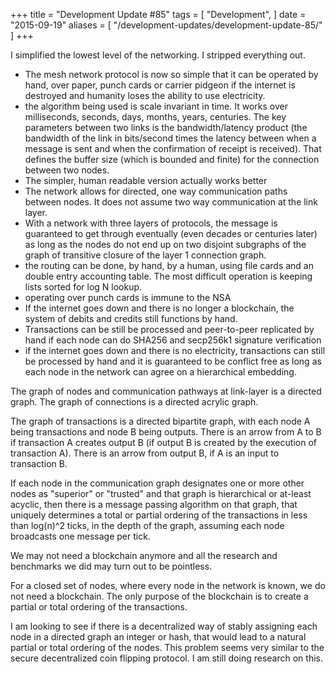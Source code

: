 +++
title = "Development Update #85"
tags = [
    "Development",
]
date = "2015-09-19"
aliases = [
	"/development-updates/development-update-85/"
]
+++

I simplified the lowest level of the networking. I stripped everything out.
- The mesh network protocol is now so simple that it can be operated by hand, over paper, punch cards or carrier pidgeon if the internet is destroyed and humanity loses the ability to use electricity.
- the algorithm being used is scale invariant in time. It works over milliseconds, seconds, days, months, years, centuries. The key parameters between two links is the bandwidth/latency product (the bandwidth of the link in bits/second times the latency between when a message is sent and when the confirmation of receipt is received). That defines the buffer size (which is bounded and finite) for the connection between two nodes.
- The simpler, human readable version actually works better
- The network allows for directed, one way communication paths between nodes. It does not assume two way communication at the link layer.
- With a network with three layers of protocols, the message is guaranteed to get through eventually (even decades or centuries later) as long as the nodes do not end up on two disjoint subgraphs of the graph of transitive closure of the layer 1 connection graph.
- the routing can be done, by hand, by a human, using file cards and an double entry accounting table. The most difficult operation is keeping lists sorted for log N lookup.
- operating over punch cards is immune to the NSA
- If the internet goes down and there is no longer a blockchain, the system of debits and credits still functions by hand.
- Transactions can be still be processed and peer-to-peer replicated by hand if each node can do SHA256 and secp256k1 signature verification
- if the internet goes down and there is no electricity, transactions can still be processed by hand and it is guaranteed to be conflict free as long as each node in the network can agree on a hierarchical embedding.

The graph of nodes and communication pathways at link-layer is a directed graph. The graph of connections is a directed acrylic graph.

The graph of transactions is a directed bipartite graph, with each node A being transactions and node B being outputs. There is an arrow from A to B if transaction A creates output B (if output B is created by the execution of transaction A). There is an arrow from output B, if A is an input to transaction B.

If each node in the communication graph designates one or more other nodes as "superior" or "trusted" and that graph is hierarchical or at-least acyclic, then  there is a message passing algorithm on that graph, that uniquely determines a total or partial ordering of the transactions in less than log(n)^2 ticks,  in the depth of the graph, assuming each node broadcasts one message per tick.

We may not need a blockchain anymore and all the research and benchmarks we did may turn out to be pointless.

For a closed set of nodes, where every node in the network is known, we do not need a blockchain. The only purpose of the blockchain is to create a partial or total ordering of the transactions.

I am looking to see if there is a decentralized way of stably assigning each node in a directed graph an integer or hash, that would lead to a natural partial or total ordering of the nodes. This problem seems very similar to the secure decentralized coin flipping protocol. I am still doing research on this.

